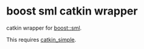 boost sml catkin wrapper
=====

catkin wrapper for [boost::sml](https://github.com/boost-experimental/sml/).

This requires [catkin_simple](https://github.com/ethz-asl/catkin_simple).

